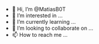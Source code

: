 - 👋 Hi, I’m @MatiasB0T
- 👀 I’m interested in ...
- 🌱 I’m currently learning ...
- 💞️ I’m looking to collaborate on ...
- 📫 How to reach me ...

<!---
MatiasB0T/MatiasB0T is a ✨ special ✨ repository because its `README.md` (this file) appears on your GitHub profile.
You
